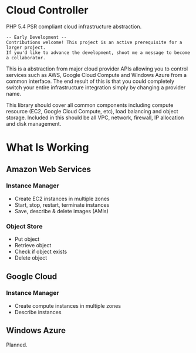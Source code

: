 Cloud Controller
================

PHP 5.4 PSR compliant cloud infrastructure abstraction.

    -- Early Development --
    Contributions welcome! This project is an active prerequisite for a larger project.
    If you'd like to advance the development, shoot me a message to become a collaborator.

This is a abstraction from major cloud provider APIs allowing you to control services such as AWS, Google Cloud Compute
and Windows Azure from a common interface. The end result of this is that you could completely switch your entire
infrastructure integration simply by changing a provider name.

This library should cover all common components including compute resource (EC2, Google Cloud Compute, etc), load
balancing and object storage. Included in this should be all VPC, network, firewall, IP allocation and disk management.


What Is Working
===============

Amazon Web Services
-------------------

### Instance Manager
* Create EC2 instances in multiple zones
* Start, stop, restart, terminate instances
* Save, describe & delete images (AMIs)

### Object Store
* Put object
* Retrieve object
* Check if object exists
* Delete object


Google Cloud
------------

### Instance Manager
* Create compute instances in multiple zones
* Describe instances

Windows Azure
-------------

Planned.


